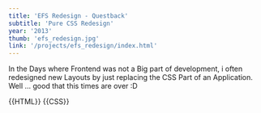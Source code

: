 ```yaml
---
title: 'EFS Redesign - Questback'
subtitle: 'Pure CSS Redesign'
year: '2013'
thumb: 'efs_redesign.jpg'
link: '/projects/efs_redesign/index.html'
---
```


In the Days where Frontend was not a Big part of development, i often redesigned new Layouts by just replacing the CSS Part of an Application. Well ... good that this times are over :D

{{HTML}}
{{CSS}}
